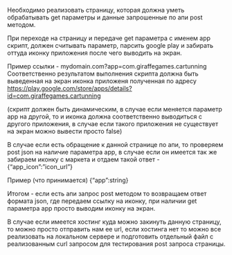 Необходимо реализовать страницу, которая должна уметь обрабатывать get параметры и данные запрошенные по апи post методом.

При переходе на страницу и передаче get параметра с именем app скрипт, должен считывать параметр, парсить google play и забирать оттуда иконку приложения после чего выводить на экран.

Пример ссылки - mydomain.com?app=com.giraffegames.cartunning Соответственно результатом выполнения скрипта должна быть выведенная на экран иконка приложеня полученная по адресу https://play.google.com/store/apps/details?id=com.giraffegames.cartunning

(скрипт должен быть динамическим, в случае если меняется параметр app на другой, то и иконка должна соответственно выводиться с другого приложения, в случае если такого приложения не существует на экран можно вывести просто false)

В случае если есть обращение к данной странице по апи, то проверяем post json на наличие параметра app, в случае если он имеется так же забираем иконку с маркета и отдаем такой ответ - {“app_icon”:”icon_url”}

Пример (что принимается) {“app”:string}

Итогом - если есть апи запрос post методом то возвращаем ответ формата json, где передаем ссылку на иконку, при наличии get параметра app просто выводим иконку на экран.

В случае если имеется хостинг куда можно закинуть данную страницу, то можно просто отправить нам ее url, если хостинга нет то можно все реализовать на локальном сервере и подготовить отдельный файл с реализованным curl запросом для тестирования post запроса страницы.
